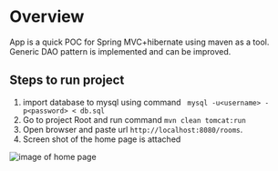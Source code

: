 # Overview
App is a quick POC for Spring MVC+hibernate using maven as a tool.
Generic DAO pattern is implemented and can be improved.

## Steps to run project

1. import database to mysql using command ` mysql -u<username> -p<password> < db.sql`
2. Go to project Root and run  command ` mvn clean tomcat:run `
3. Open browser and paste url `http://localhost:8080/rooms`.
4. Screen shot of the home page is attached

![image of home page](http://s6.postimg.org/9i2hqhzsx/Home_Page.png)
